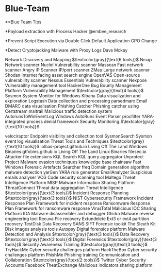 # Blue-Team


**Blue Team Tips

*Payload extraction with Process Hacker @embee_research

*Prevent Script Execution via Double Click Default Application GPO Change 

*Detect Cryptojacking Malware with Proxy Logs Dave Mckay


Network Discovery and Mapping $\textcolor{gray}{\text{6 tools}}$
   Nmap Network scanner
Nuclei Vulnerability scanner
Masscan Fast network scanner
Angry IP Scanner IP/port scanner
ZMap Large network scanner
Shodan Internet facing asset search engine
 OpenVAS Open-source vulnerability scanner Nessus Essentials Vulnerability scanner Nexpose Vulnerability management tool HackerOne Bug Bounty Management Platform
Vulnerability Management $\textcolor{gray}{\text{4 tools}}$
  Sysmon System Monitor for Windows
Kibana Data visualization and exploration
Logstash Data collection and processing
parsedmarc Email DMARC data visualisation
Phishing Catcher Phishing catcher using Certstream maltrail Malicious traffic detection system AutorunsToWinEventLog Windows AutoRuns Event Parser procfilter YARA-integrated process denial framework
Security Monitoring $\textcolor{gray}{\text{10 tools}}$
   
velociraptor Endpoint visibility and collection tool SysmonSearch Sysmon event log visualisation
Threat Tools and Techniques $\textcolor{gray}{\text{10 tools}}$
lolbas-project.github.io Living Off The Land Windows Binaries gtfobins.github.io Living Off The Land Linux Binaries filesec.io Attacker file extensions
KQL Search KQL query aggregator
Unprotect Project Malware evasion techniques knowledge base chainsaw Fast Windows Forensic Artefacts Searcher
freq Domain generation algorithm malware detection
yarGen YARA rule generator
      EmailAnalyzer Suspicious emails analyser VCG Code security scanning tool
Maltego Threat Intelligence Platform
MISP Malware Information Sharing Platform ThreatConnect Threat data aggregation
Threat Intelligence $\textcolor{gray}{\text{3 tools}}$
Incident Response Planning $\textcolor{gray}{\text{3 tools}}$
  NIST Cybersecurity Framework
Incident Response Plan Framework for incident response Ransomware Response Plan Framework for ransomware response
  VirusTotal Malicious IOC Sharing Platform IDA Malware disassembler and debugger Ghidra Malware reverse engineering tool
Recuva File recovery
Extundelete Ext3 or ext4 partition recovery TestDisk Data Recovery
SANS SIFT Forensic toolkit
The Sleuth Kit Disk images analysis tools Autopsy Digital forensics platform
Malware Detection and Analysis $\textcolor{gray}{\text{3 tools}}$
Data Recovery $\textcolor{gray}{\text{3 tools}}$
Digital Forensics $\textcolor{gray}{\text{3 tools}}$
Security Awareness Training $\textcolor{gray}{\text{3 tools}}$
   TryHackMe Cyber security challenges platform HackTheBox Cyber security challenges platform PhishMe Phishing training
Communication and Collaboration $\textcolor{gray}{\text{2 tools}}$
Twitter Cyber Security Accounts
Facebook TheatExchange Malicious indicators sharing platform
